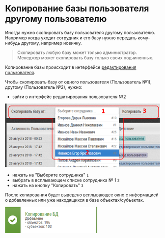 # Копирование базы пользователя другому пользователю

Иногда нужно скопировать базу пользователя другому пользователю.
Например когда уходит сотрудник и его базу нужно передать кому-нибудь другому, например новичку.

> Скопировать любую базу может только администратор. 
> Менеджер может скопировать базу только своих подчиненных.

Копирование базы происходит в интерфейсе [редактирования пользователя](accounts-user-edit.html).

Чтобы скопировать базу от одного пользователя (Пользователь №1), другому (Пользователь №2), нужно:

 - зайти в интерфейс редактирования пользователя №2

![](../images/accounts-user-base-copy.png)

 - нажать на "Выберите сотрудника" `1`
 - выбрать в всплывающем списке сотрудника № 1 `2`
 - нажать на кнопку "Копировать" `3`
 
После копирования будет выведено всплывающее окно с информацией о добавленных или уже находящихся в базе объектах/субъектах.

![](../images/notify-base-copy.png)
